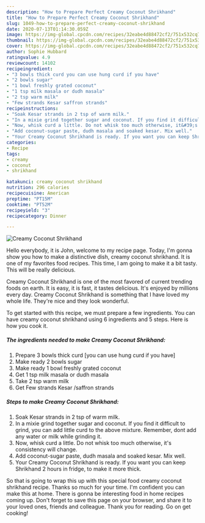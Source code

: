 ```yaml
---
description: "How to Prepare Perfect Creamy Coconut Shrikhand"
title: "How to Prepare Perfect Creamy Coconut Shrikhand"
slug: 1049-how-to-prepare-perfect-creamy-coconut-shrikhand
date: 2020-07-13T01:14:30.059Z
image: https://img-global.cpcdn.com/recipes/32eabe4d88472cf2/751x532cq70/creamy-coconut-shrikhand-recipe-main-photo.jpg
thumbnail: https://img-global.cpcdn.com/recipes/32eabe4d88472cf2/751x532cq70/creamy-coconut-shrikhand-recipe-main-photo.jpg
cover: https://img-global.cpcdn.com/recipes/32eabe4d88472cf2/751x532cq70/creamy-coconut-shrikhand-recipe-main-photo.jpg
author: Sophie Hubbard
ratingvalue: 4.9
reviewcount: 14102
recipeingredient:
- "3 bowls thick curd you can use hung curd if you have"
- "2 bowls sugar"
- "1 bowl freshly grated coconut"
- "1 tsp milk masala or dudh masala"
- "2 tsp warm milk"
- "Few strands Kesar saffron strands"
recipeinstructions:
- "Soak Kesar strands in 2 tsp of warm milk."
- "In a mixie grind together sugar and coconut. If you find it difficult to grind, you can add little curd to the above mixture. Remember, dont add any water or milk while grinding it."
- "Now, whisk curd a little. Do not whisk too much otherwise, it&#39;s consistency will change."
- "Add coconut-sugar paste, dudh masala and soaked kesar. Mix well."
- "Your Creamy Coconut Shrikhand is ready. If you want you can keep Shrikhand 2 hours in fridge, to make it more thick."
categories:
- Recipe
tags:
- creamy
- coconut
- shrikhand

katakunci: creamy coconut shrikhand 
nutrition: 296 calories
recipecuisine: American
preptime: "PT15M"
cooktime: "PT52M"
recipeyield: "3"
recipecategory: Dinner

---
```



![Creamy Coconut Shrikhand](https://img-global.cpcdn.com/recipes/32eabe4d88472cf2/751x532cq70/creamy-coconut-shrikhand-recipe-main-photo.jpg)

Hello everybody, it is John, welcome to my recipe page. Today, I'm gonna show you how to make a distinctive dish, creamy coconut shrikhand. It is one of my favorites food recipes. This time, I am going to make it a bit tasty. This will be really delicious.



Creamy Coconut Shrikhand is one of the most favored of current trending foods on earth. It is easy, it is fast, it tastes delicious. It's enjoyed by millions every day. Creamy Coconut Shrikhand is something that I have loved my whole life. They're nice and they look wonderful.


To get started with this recipe, we must prepare a few ingredients. You can have creamy coconut shrikhand using 6 ingredients and 5 steps. Here is how you cook it.

<!--inarticleads1-->

##### The ingredients needed to make Creamy Coconut Shrikhand:

1. Prepare 3 bowls thick curd [you can use hung curd if you have]
1. Make ready 2 bowls sugar
1. Make ready 1 bowl freshly grated coconut
1. Get 1 tsp milk masala or dudh masala
1. Take 2 tsp warm milk
1. Get Few strands Kesar /saffron strands




<!--inarticleads2-->

##### Steps to make Creamy Coconut Shrikhand:

1. Soak Kesar strands in 2 tsp of warm milk.
1. In a mixie grind together sugar and coconut. If you find it difficult to grind, you can add little curd to the above mixture. Remember, dont add any water or milk while grinding it.
1. Now, whisk curd a little. Do not whisk too much otherwise, it&#39;s consistency will change.
1. Add coconut-sugar paste, dudh masala and soaked kesar. Mix well.
1. Your Creamy Coconut Shrikhand is ready. If you want you can keep Shrikhand 2 hours in fridge, to make it more thick.




So that is going to wrap this up with this special food creamy coconut shrikhand recipe. Thanks so much for your time. I'm confident you can make this at home. There is gonna be interesting food in home recipes coming up. Don't forget to save this page on your browser, and share it to your loved ones, friends and colleague. Thank you for reading. Go on get cooking!
